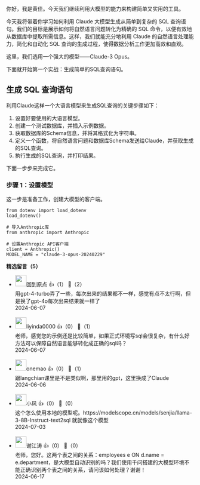 你好，我是黄佳。今天我们继续利用大模型的能力来构建简单又实用的工具。

今天我将带着你学习如何利用 Claude 大模型生成从简单到复杂的 SQL 查询语句。我们的目标是展示如何将自然语言问题转化为精确的 SQL 命令，以便有效地从数据库中提取所需信息。这样，我们就能充分地利用 Claude 的自然语言处理能力，简化和自动化 SQL 查询的生成过程，使得数据分析工作更加高效和直观。

这里，我们选用一个强大的模型——Claude-3 Opus。

下面就开始第一个实战：生成简单的SQL查询语句。

## 生成 SQL 查询语句

利用Claude这样一个大语言模型来生成SQL查询的关键步骤如下：

1. 设置好要使用的大语言模型。
2. 创建一个测试数据库，并插入示例数据。
3. 获取数据库的Schema信息，并将其格式化为字符串。
4. 定义一个函数，将自然语言问题和数据库Schema发送给Claude，并获取生成的SQL查询。
5. 执行生成的SQL查询，并打印结果。

下面一步步来完成它。

### 步骤 1：设置模型

这一步是准备工作，创建大模型的客户端。

```plain
from dotenv import load_dotenv
load_dotenv()

# 导入Anthropic库
from anthropic import Anthropic

# 设置Anthropic API客户端
client = Anthropic()
MODEL_NAME = "claude-3-opus-20240229"
```
<div><strong>精选留言（5）</strong></div><ul>
<li><img src="https://static001.geekbang.org/account/avatar/00/11/bd/96/da84604a.jpg" width="30px"><span>回到原点</span> 👍（1） 💬（2）<div>用gpt-4-turbo弄了一些，每次出来的结果都不一样，感觉有点不太行啊，但是换了gpt-4o每次出来结果就一样了</div>2024-06-07</li><br/><li><img src="https://static001.geekbang.org/account/avatar/00/12/49/55/b6c9c0f4.jpg" width="30px"><span>liyinda0000</span> 👍（0） 💬（1）<div>老师，感觉您的示例还是比较简单，如果正式环境写sql会很复杂，有什么好方法可以保障自然语言能够转化成正确的sql吗？</div>2024-06-07</li><br/><li><img src="http://thirdwx.qlogo.cn/mmopen/vi_32/rURvBicplInVqwb9rX21a4IkcKkITIGIo7GE1Tcp3WWU49QtwV53qY8qCKAIpS6x68UmH4STfEcFDJddffGC7lw/132" width="30px"><span>onemao</span> 👍（0） 💬（1）<div>跟langchian课里是不是类似啊，那里用的gpt，这里换成了Claude</div>2024-06-06</li><br/><li><img src="https://static001.geekbang.org/account/avatar/00/12/02/60/8b9572ac.jpg" width="30px"><span>小风</span> 👍（0） 💬（0）<div>这个怎么使用本地的模型呢。https:&#47;&#47;modelscope.cn&#47;models&#47;senjia&#47;llama-3-8B-Instruct-text2sql
就就像这个模型</div>2024-07-03</li><br/><li><img src="" width="30px"><span>谢江涛</span> 👍（0） 💬（0）<div>老师，您好。这两个表之间的关系：employees e ON d.name = e.department，是大模型自动识别的吗？我们使用千问搭建的大模型环境不能正确识别两个表之间的关系，请问该如何处理？谢谢！</div>2024-06-17</li><br/>
</ul>